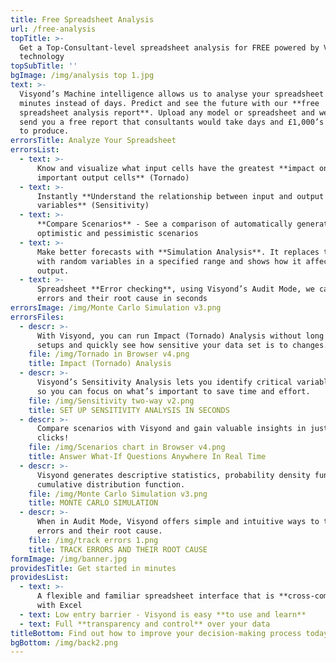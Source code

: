 ```yaml
---
title: Free Spreadsheet Analysis
url: /free-analysis
topTitle: >-
  Get a Top-Consultant-level spreadsheet analysis for FREE powered by Visyond’s
  technology
topSubTitle: ''
bgImage: /img/analysis top 1.jpg
text: >-
  Visyond’s Machine intelligence allows us to analyse your spreadsheet in
  minutes instead of days. Predict and see the future with our **free
  spreadsheet analysis report**. Upload any model or spreadsheet and we will
  send you a free report that consultants would take days and £1,000’s in fees
  to produce.
errorsTitle: Analyze Your Spreadsheet
errorsList:
  - text: >-
      Know and visualize what input cells have the greatest **impact on
      important output cells** (Tornado)
  - text: >-
      Instantly **Understand the relationship between input and output
      variables** (Sensitivity)
  - text: >-
      **Compare Scenarios** - See a comparison of automatically generated
      optimistic and pessimistic scenarios
  - text: >-
      Make better forecasts with **Simulation Analysis**. It replaces the inputs
      with random variables in a specified range and shows how it affects the
      output.
  - text: >-
      Spreadsheet **Error checking**, using Visyond’s Audit Mode, we can track
      errors and their root cause in seconds
errorsImage: /img/Monte Carlo Simulation v3.png
errorsFiles:
  - descr: >-
      With Visyond, you can run Impact (Tornado) Analysis without long manual
      setups and quickly see how sensitive your data set is to changes.
    file: /img/Tornado in Browser v4.png
    title: Impact (Tornado) Analysis
  - descr: >-
      Visyond’s Sensitivity Analysis lets you identify critical variables easily
      so you can focus on what’s important to save time and effort.
    file: /img/Sensitivity two-way v2.png
    title: SET UP SENSITIVITY ANALYSIS IN SECONDS
  - descr: >-
      Compare scenarios with Visyond and gain valuable insights in just a few
      clicks!
    file: /img/Scenarios chart in Browser v4.png
    title: Answer What-If Questions Anywhere In Real Time
  - descr: >-
      Visyond generates descriptive statistics, probability density function and
      cumulative distribution function.
    file: /img/Monte Carlo Simulation v3.png
    title: MONTE CARLO SIMULATION
  - descr: >-
      When in Audit Mode, Visyond offers simple and intuitive ways to track
      errors and their root cause.
    file: /img/track errors 1.png
    title: TRACK ERRORS AND THEIR ROOT CAUSE
formImage: /img/banner.jpg
providesTitle: Get started in minutes
providesList:
  - text: >-
      A flexible and familiar spreadsheet interface that is **cross-compatible**
      with Excel
  - text: Low entry barrier - Visyond is easy **to use and learn**
  - text: Full **transparency and control** over your data
titleBottom: Find out how to improve your decision-making process today
bgBottom: /img/back2.png
---
```



